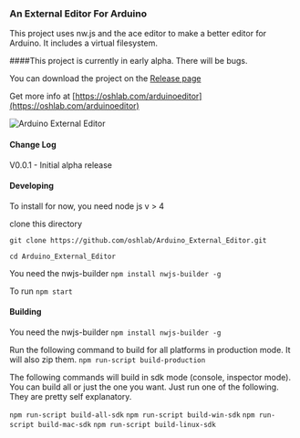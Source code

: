 ### An External Editor For Arduino

This project uses nw.js and the ace editor to make a better editor for Arduino.
It includes a virtual filesystem.

####This project is currently in early alpha. There will be bugs.
 
 You can download the project on the [Release page](https://github.com/oshlab/Arduino_External_Editor/releases)
 
 Get more info at [https://oshlab.com/arduinoeditor](https://oshlab.com/arduinoeditor)
 
![Arduino External Editor](https://oshlab.com/wp-content/uploads/2016/12/Screenshot-2016-12-05-13.07.11.png "Arduino External Editor")

#### Change Log
V0.0.1 - Initial alpha release 
 

#### Developing
To install for now, you need node js v > 4

clone this directory

`git clone https://github.com/oshlab/Arduino_External_Editor.git`

`cd Arduino_External_Editor`

You need the nwjs-builder
`npm install nwjs-builder -g`

To run 
`npm start`

#### Building
You need the nwjs-builder
`npm install nwjs-builder -g`

Run the following command to build for all platforms in production mode. It will also zip them. 
`npm run-script build-production`

The following commands will build in sdk mode (console, inspector mode). You can build all or just the one you want. 
Just run one of the following. They are pretty self explanatory.

`npm run-script build-all-sdk`
`npm run-script build-win-sdk`
`npm run-script build-mac-sdk`
`npm run-script build-linux-sdk`